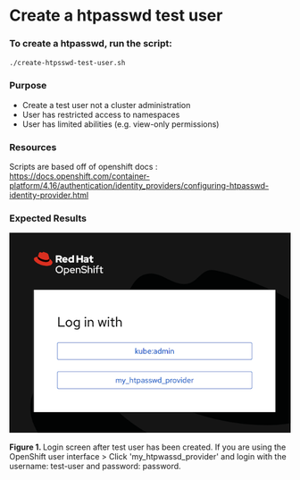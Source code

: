 # Create a htpasswd test user 

### To create a htpasswd, run the script: 
```
./create-htpsswd-test-user.sh
```

### Purpose 
- Create a test user not a cluster administration
- User has restricted access to namespaces 
- User has limited abilities (e.g. view-only permissions)

### Resources 
Scripts are based off of openshift docs : https://docs.openshift.com/container-platform/4.16/authentication/identity_providers/configuring-htpasswd-identity-provider.html

### Expected Results 

![Login screen after test user has been created](image-1.png)

<b> Figure 1. </b> Login screen after test user has been created. If you are using the OpenShift user interface > Click 'my_htpwassd_provider' and login with the username: test-user and password: password.  